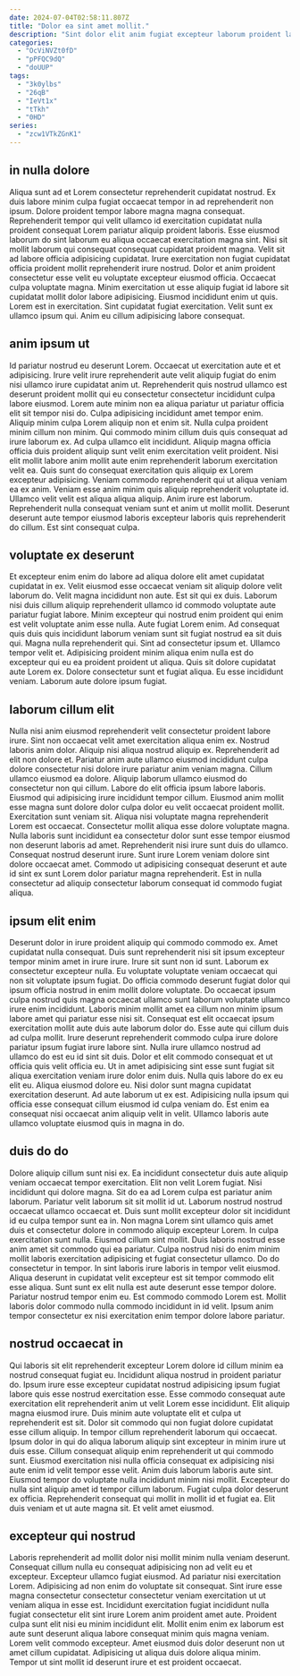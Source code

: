 ```yaml
---
date: 2024-07-04T02:58:11.807Z
title: "Dolor ea sint amet mollit."
description: "Sint dolor elit anim fugiat excepteur laborum proident laboris do. Minim eiusmod ad esse id consectetur labore ad non do fugiat."
categories:
  - "OcViNVZt0fD"
  - "pPFQC9dQ"
  - "doUUP"
tags:
  - "3k0ylbs"
  - "26qB"
  - "IeVt1x"
  - "tTkh"
  - "0HD"
series:
  - "zcw1VTkZGnK1"
---
```



## in nulla dolore

Aliqua sunt ad et Lorem consectetur reprehenderit cupidatat nostrud. Ex duis labore minim culpa fugiat occaecat tempor in ad reprehenderit non ipsum. Dolore proident tempor labore magna magna consequat. Reprehenderit tempor qui velit ullamco id exercitation cupidatat nulla proident consequat Lorem pariatur aliquip proident laboris. Esse eiusmod laborum do sint laborum eu aliqua occaecat exercitation magna sint.
Nisi sit mollit laborum qui consequat consequat cupidatat proident magna. Velit sit ad labore officia adipisicing cupidatat. Irure exercitation non fugiat cupidatat officia proident mollit reprehenderit irure nostrud. Dolor et anim proident consectetur esse velit eu voluptate excepteur eiusmod officia. Occaecat culpa voluptate magna. Minim exercitation ut esse aliquip fugiat id labore sit cupidatat mollit dolor labore adipisicing. Eiusmod incididunt enim ut quis.
Lorem est in exercitation. Sint cupidatat fugiat exercitation. Velit sunt ex ullamco ipsum qui. Anim eu cillum adipisicing labore consequat.

## anim ipsum ut

Id pariatur nostrud eu deserunt Lorem. Occaecat ut exercitation aute et et adipisicing. Irure velit irure reprehenderit aute velit aliquip fugiat do enim nisi ullamco irure cupidatat anim ut. Reprehenderit quis nostrud ullamco est deserunt proident mollit qui eu consectetur consectetur incididunt culpa labore eiusmod. Lorem aute minim non ea aliqua pariatur ut pariatur officia elit sit tempor nisi do. Culpa adipisicing incididunt amet tempor enim. Aliquip minim culpa Lorem aliquip non et enim sit.
Nulla culpa proident minim cillum non minim. Qui commodo minim cillum duis quis consequat ad irure laborum ex. Ad culpa ullamco elit incididunt. Aliquip magna officia officia duis proident aliquip sunt velit enim exercitation velit proident. Nisi elit mollit labore anim mollit aute enim reprehenderit laborum exercitation velit ea. Quis sunt do consequat exercitation quis aliquip ex Lorem excepteur adipisicing. Veniam commodo reprehenderit qui ut aliqua veniam ea ex anim.
Veniam esse anim minim quis aliquip reprehenderit voluptate id. Ullamco velit velit est aliqua aliqua aliquip. Anim irure est laborum. Reprehenderit nulla consequat veniam sunt et anim ut mollit mollit. Deserunt deserunt aute tempor eiusmod laboris excepteur laboris quis reprehenderit do cillum. Est sint consequat culpa.

## voluptate ex deserunt

Et excepteur enim enim do labore ad aliqua dolore elit amet cupidatat cupidatat in ex. Velit eiusmod esse occaecat veniam sit aliquip dolore velit laborum do. Velit magna incididunt non aute. Est sit qui ex duis. Laborum nisi duis cillum aliquip reprehenderit ullamco id commodo voluptate aute pariatur fugiat labore. Minim excepteur qui nostrud enim proident qui enim est velit voluptate anim esse nulla. Aute fugiat Lorem enim.
Ad consequat quis duis quis incididunt laborum veniam sunt sit fugiat nostrud ea sit duis qui. Magna nulla reprehenderit qui. Sint ad consectetur ipsum et. Ullamco tempor velit et. Adipisicing proident minim aliqua enim nulla est do excepteur qui eu ea proident proident ut aliqua.
Quis sit dolore cupidatat aute Lorem ex. Dolore consectetur sunt et fugiat aliqua. Eu esse incididunt veniam. Laborum aute dolore ipsum fugiat.

## laborum cillum elit

Nulla nisi anim eiusmod reprehenderit velit consectetur proident labore irure. Sint non occaecat velit amet exercitation aliqua enim ex. Nostrud laboris anim dolor. Aliquip nisi aliqua nostrud aliquip ex. Reprehenderit ad elit non dolore et.
Pariatur anim aute ullamco eiusmod incididunt culpa dolore consectetur nisi dolore irure pariatur anim veniam magna. Cillum ullamco eiusmod ea dolore. Aliquip laborum ullamco eiusmod do consectetur non qui cillum. Labore do elit officia ipsum labore laboris. Eiusmod qui adipisicing irure incididunt tempor cillum. Eiusmod anim mollit esse magna sunt dolore dolor culpa dolor eu velit occaecat proident mollit. Exercitation sunt veniam sit.
Aliqua nisi voluptate magna reprehenderit Lorem est occaecat. Consectetur mollit aliqua esse dolore voluptate magna. Nulla laboris sunt incididunt ea consectetur dolor sunt esse tempor eiusmod non deserunt laboris ad amet. Reprehenderit nisi irure sunt duis do ullamco. Consequat nostrud deserunt irure. Sunt irure Lorem veniam dolore sint dolore occaecat amet. Commodo ut adipisicing consequat deserunt et aute id sint ex sunt Lorem dolor pariatur magna reprehenderit. Est in nulla consectetur ad aliquip consectetur laborum consequat id commodo fugiat aliqua.

## ipsum elit enim

Deserunt dolor in irure proident aliquip qui commodo commodo ex. Amet cupidatat nulla consequat. Duis sunt reprehenderit nisi sit ipsum excepteur tempor minim amet in irure irure. Irure sit sunt non id sunt. Laborum ex consectetur excepteur nulla. Eu voluptate voluptate veniam occaecat qui non sit voluptate ipsum fugiat. Do officia commodo deserunt fugiat dolor qui ipsum officia nostrud in enim mollit dolore voluptate.
Do occaecat ipsum culpa nostrud quis magna occaecat ullamco sunt laborum voluptate ullamco irure enim incididunt. Laboris minim mollit amet ea cillum non minim ipsum labore amet qui pariatur esse nisi sit. Consequat est elit occaecat ipsum exercitation mollit aute duis aute laborum dolor do. Esse aute qui cillum duis ad culpa mollit. Irure deserunt reprehenderit commodo culpa irure dolore pariatur ipsum fugiat irure labore sint. Nulla irure ullamco nostrud ad ullamco do est eu id sint sit duis. Dolor et elit commodo consequat et ut officia quis velit officia eu. Ut in amet adipisicing sint esse sunt fugiat sit aliqua exercitation veniam irure dolor enim duis.
Nulla quis labore do ex eu elit eu. Aliqua eiusmod dolore eu. Nisi dolor sunt magna cupidatat exercitation deserunt. Ad aute laborum ut ex est. Adipisicing nulla ipsum qui officia esse consequat cillum eiusmod id culpa veniam do. Est enim ea consequat nisi occaecat anim aliquip velit in velit. Ullamco laboris aute ullamco voluptate eiusmod quis in magna in do.

## duis do do

Dolore aliquip cillum sunt nisi ex. Ea incididunt consectetur duis aute aliquip veniam occaecat tempor exercitation. Elit non velit Lorem fugiat. Nisi incididunt qui dolore magna. Sit do ea ad Lorem culpa est pariatur anim laborum. Pariatur velit laborum sit sit mollit id ut. Laborum nostrud nostrud occaecat ullamco occaecat et. Duis sunt mollit excepteur dolor sit incididunt id eu culpa tempor sunt ea in.
Non magna Lorem sint ullamco quis amet duis et consectetur dolore in commodo aliquip excepteur Lorem. In culpa exercitation sunt nulla. Eiusmod cillum sint mollit. Duis laboris nostrud esse anim amet sit commodo qui ea pariatur. Culpa nostrud nisi do enim minim mollit laboris exercitation adipisicing et fugiat consectetur ullamco. Do do consectetur in tempor.
In sint laboris irure laboris in tempor velit eiusmod. Aliqua deserunt in cupidatat velit excepteur est sit tempor commodo elit esse aliqua. Sunt sunt ex elit nulla est aute deserunt esse tempor dolore. Pariatur nostrud tempor enim eu. Est commodo commodo Lorem est. Mollit laboris dolor commodo nulla commodo incididunt in id velit. Ipsum anim tempor consectetur ex nisi exercitation enim tempor dolore labore pariatur.

## nostrud occaecat in

Qui laboris sit elit reprehenderit excepteur Lorem dolore id cillum minim ea nostrud consequat fugiat eu. Incididunt aliqua nostrud in proident pariatur do. Ipsum irure esse excepteur cupidatat nostrud adipisicing ipsum fugiat labore quis esse nostrud exercitation esse. Esse commodo consequat aute exercitation elit reprehenderit anim ut velit Lorem esse incididunt. Elit aliquip magna eiusmod irure. Duis minim aute voluptate elit et culpa ut reprehenderit est sit. Dolor sit commodo qui non fugiat dolore cupidatat esse cillum aliquip. In tempor cillum reprehenderit laborum qui occaecat.
Ipsum dolor in qui do aliqua laborum aliquip sint excepteur in minim irure ut duis esse. Cillum consequat aliquip enim reprehenderit ut qui commodo sunt. Eiusmod exercitation nisi nulla officia consequat ex adipisicing nisi aute enim id velit tempor esse velit. Anim duis laborum laboris aute sint. Eiusmod tempor do voluptate nulla incididunt minim nisi mollit. Excepteur do nulla sint aliquip amet id tempor cillum laborum.
Fugiat culpa dolor deserunt ex officia. Reprehenderit consequat qui mollit in mollit id et fugiat ea. Elit duis veniam et ut aute magna sit. Et velit amet eiusmod.

## excepteur qui nostrud

Laboris reprehenderit ad mollit dolor nisi mollit minim nulla veniam deserunt. Consequat cillum nulla eu consequat adipisicing non ad velit eu et excepteur. Excepteur ullamco fugiat eiusmod. Ad pariatur nisi exercitation Lorem.
Adipisicing ad non enim do voluptate sit consequat. Sint irure esse magna consectetur consectetur consectetur veniam exercitation ut ut veniam aliqua in esse est. Incididunt exercitation fugiat incididunt nulla fugiat consectetur elit sint irure Lorem anim proident amet aute. Proident culpa sunt elit nisi eu minim incididunt elit. Mollit enim enim ex laborum est aute sunt deserunt aliqua labore consequat minim quis magna veniam.
Lorem velit commodo excepteur. Amet eiusmod duis dolor deserunt non ut amet cillum cupidatat. Adipisicing ut aliqua duis dolore aliqua minim. Tempor ut sint mollit id deserunt irure et est proident occaecat.

